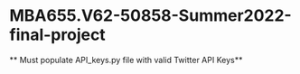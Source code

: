 # MBA655.V62-50858-Summer2022-final-project

** Must populate API_keys.py file with valid Twitter API Keys**

